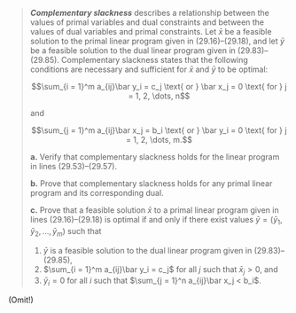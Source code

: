 > ***Complementary slackness*** describes a relationship between the values of primal variables and dual constraints and between the values of dual variables and primal constraints. Let $\bar x$ be a feasible solution to the primal linear program given in $\text{(29.16)–(29.18)}$, and let $\bar y$ be a feasible solution to the dual linear program given in $\text{(29.83)–(29.85)}$. Complementary slackness states that the following conditions are necessary and sufficient for $\bar x$ and $\bar y$ to be optimal:
> 
> $$\sum_{i = 1}^m a_{ij}\bar y_i = c_j \text{ or } \bar x_j = 0 \text{ for } j = 1, 2, \dots, n$$
> 
> and
> 
> $$\sum_{j = 1}^m a_{ij}\bar x_j = b_i \text{ or } \bar y_i = 0 \text{ for } j = 1, 2, \dots, m.$$
> 
> **a.** Verify that complementary slackness holds for the linear program in lines $\text{(29.53)–(29.57)}$.
> 
> **b.** Prove that complementary slackness holds for any primal linear program and its corresponding dual.
> 
> **c.** Prove that a feasible solution $\bar x$ to a primal linear program given in lines $\text{(29.16)–(29.18)}$ is optimal if and only if there exist values $\bar y = (\bar y_1, \bar y_2, \dots, \bar y_m)$ such that
> 
> 1. $\bar y$ is a feasible solution to the dual linear program given in $\text{(29.83)–(29.85)}$,
> 2. $\sum_{i = 1}^m a_{ij}\bar y_i = c_j$ for all $j$ such that $\bar x_j > 0$, and
> 3. $\bar y_i = 0$ for all $i$ such that $\sum_{j = 1}^n a_{ij}\bar x_j < b_i$.

(Omit!)
